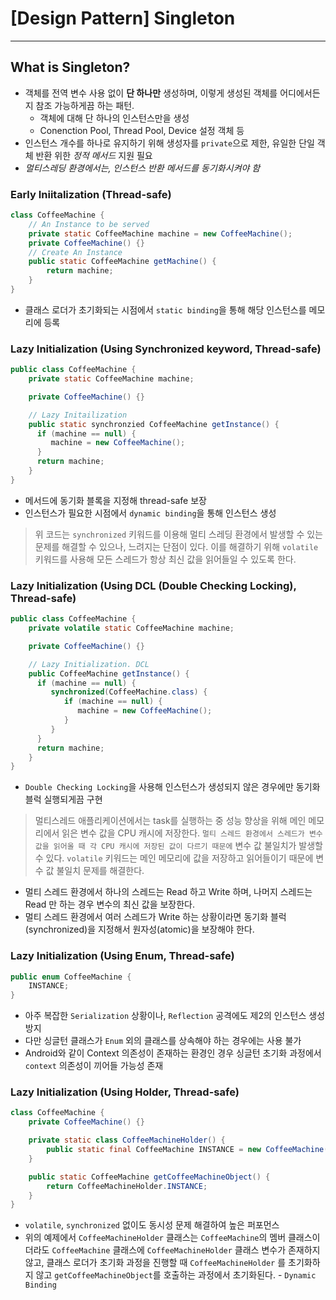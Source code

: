 # [Design Pattern] Singleton

---

## What is Singleton?

- 객체를 전역 변수 사용 없이 **단 하나만** 생성하며, 이렇게 생성된 객체를 어디에서든지 참조 가능하게끔 하는 패턴.
    - 객체에 대해 단 하나의 인스턴스만을 생성
    - Conenction Pool, Thread Pool, Device 설정 객체 등
- 인스턴스 개수를 하나로 유지하기 위해 생성자를 `private`으로 제한, 유일한 단일 객체 반환 위한 *정적 메서드* 지원 필요
- *멀티스레딩 환경에서는, 인스턴스 반환 메서드를 동기화시켜야 함*

### Early Iniitalization (Thread-safe)

```java
class CoffeeMachine {
    // An Instance to be served
    private static CoffeeMachine machine = new CoffeeMachine();
    private CoffeeMachine() {}
    // Create An Instance
    public static CoffeeMachine getMachine() {
        return machine;
    }
}
```

- 클래스 로더가 초기화되는 시점에서 `static binding`을 통해 해당 인스턴스를 메모리에 등록

### Lazy Initialization (Using Synchronized keyword, Thread-safe)

```java
public class CoffeeMachine {
    private static CoffeeMachine machine;

    private CoffeeMachine() {}

    // Lazy Initailization
    public static synchronzied CoffeeMachine getInstance() {
      if (machine == null) {
         machine = new CoffeeMachine();
      }
      return machine;
    }
}
```

- 메서드에 동기화 블록을 지정해 thread-safe 보장
- 인스턴스가 필요한 시점에서 `dynamic binding`을 통해 인스턴스 생성

> 위 코드는 `synchronized` 키워드를 이용해 멀티 스레딩 환경에서 발생할 수 있는 문제를 해결할 수 있으나, 느려지는 단점이 있다. 이를 해결하기 위해 `volatile` 키워드를 사용해 모든 스레드가 항상 최신 값을 읽어들일 수 있도록 한다.

### Lazy Initialization (Using DCL (Double Checking Locking), Thread-safe)

```java
public class CoffeeMachine {
    private volatile static CoffeeMachine machine;

    private CoffeeMachine() {}

    // Lazy Initialization. DCL
    public CoffeeMachine getInstance() {
      if (machine == null) {
         synchronized(CoffeeMachine.class) {
            if (machine == null) {
               machine = new CoffeeMachine(); 
            }
         }
      }
      return machine;
    }
}
```

- `Double Checking Locking`을 사용해 인스턴스가 생성되지 않은 경우에만 동기화 블럭 실행되게끔 구현

> 멀티스레드 애플리케이션에서는 task를 실행하는 중 성능 향상을 위해 메인 메모리에서 읽은 변수 값을 CPU 캐시에 저장한다. `멀티 스레드 환경에서 스레드가 변수 값을 읽어올 때 각 CPU 캐시에 저장된 값이 다르기 때문에` 변수 값 불일치가 발생할 수 있다.
> `volatile` 키워드는 메인 메모리에 값을 저장하고 읽어들이기 때문에 변수 값 불일치 문제를 해결한다.

- 멀티 스레드 환경에서 하나의 스레드는 Read 하고 Write 하며, 나머지 스레드는 Read 만 하는 경우 변수의 최신 값을 보장한다.
- 멀티 스레드 환경에서 여러 스레드가 Write 하는 상황이라면 동기화 블럭(synchronized)을 지정해서 원자성(atomic)을 보장해야 한다.

### Lazy Initialization (Using Enum, Thread-safe)

```java
public enum CoffeeMachine {
    INSTANCE; 
}
```

- 아주 복잡한 `Serialization` 상황이나, `Reflection` 공격에도 제2의 인스턴스 생성 방지
- 다만 싱글턴 클래스가 `Enum` 외의 클래스를 상속해야 하는 경우에는 사용 불가
- Android와 같이 Context 의존성이 존재하는 환경인 경우 싱글턴 초기화 과정에서 `context` 의존성이 끼어들 가능성 존재

### Lazy Initialization (Using Holder, Thread-safe)
```java
class CoffeeMachine {
    private CoffeeMachine() {}

    private static class CoffeeMachineHolder() {
        public static final CoffeeMachine INSTANCE = new CoffeeMachine();
    }

    public static CoffeeMachine getCoffeeMachineObject() {
        return CoffeeMachineHolder.INSTANCE;
    }
}
```

- `volatile`, `synchronized` 없이도 동시성 문제 해결하여 높은 퍼포먼스
- 위의 예제에서 `CoffeeMachineHolder` 클래스는 `CoffeeMachine`의 멤버 클래스이더라도 `CoffeeMachine` 클래스에 `CoffeeMachineHolder` 클래스 변수가 존재하지 않고, 클래스 로더가 초기화 과정을 진행할 때 `CoffeeMachineHolder` 를 초기화하지 않고 `getCoffeeMachineObject`를 호출하는 과정에서 초기화된다. - `Dynamic Binding`